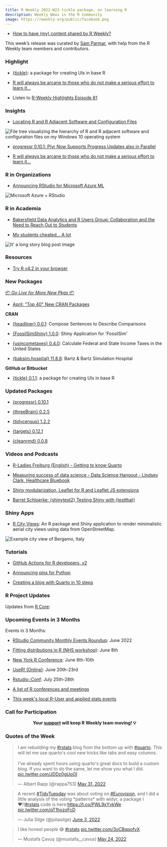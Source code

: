 ```yaml
---
title: R Weekly 2022-W23 tickle package, on learning R 
description: Weekly News in the R Community
image: https://rweekly.org/public/facebook.png
---
```



+ [How to have (my) content shared by R Weekly?](https://github.com/rweekly/rweekly.org#how-to-have-my-content-shared-by-r-weekly)

This week’s release was curated by [Sam Parmar](https://github.com/parmsam), with help from the R Weekly team members and contributors.



###  Highlight

+ [{tickle}](https://github.com/coolbutuseless/tickle): a package for creating UIs in base R

+ [R will always be arcane to those who do not make a serious effort to learn it...](https://www.brodrigues.co/blog/2022-06-02-arcane/)

+ Listen to [R-Weekly Highlights Episode 81](https://rweekly.fireside.fm/81)

### Insights

+ [Locating R and R Adjacent Software and Configuration Files](https://www.pipinghotdata.com/posts/2022-06-02-locating-r-and-r-adjacent-software-and-configuration-files/)

![File tree visualizing the hierarchy of R and R adjacent software and configuration files on my Windows 10 operating system](https://raw.githubusercontent.com/rweekly/image/master/2022/W23/R-file-tree_600.png)

+ [progressr 0.10.1: Plyr Now Supports Progress Updates also in Parallel](https://www.jottr.org/2022/06/03/progressr-0.10.1/)

+ [R will always be arcane to those who do not make a serious effort to learn it...](https://www.brodrigues.co/blog/2022-06-02-arcane/)


###  R in Organizations

+ [Announcing RStudio for Microsoft Azure ML](https://www.rstudio.com/blog/announcing-rstudio-for-azure-ml/)

![Microsoft Azure + RStudio](https://raw.githubusercontent.com/rweekly/image/master/2022/W23/microsoft_azure_rstudio_600.png)

###  R in Academia

+ [Bakersfield Data Analytics and R Users Group: Collaboration and the Need to Reach Out to Students](https://www.r-consortium.org/blog/2022/06/03/bakersfield-data-analytics-and-r-users-group-collaboration-and-the-need-to-reach-out-to-students)

+ [My students cheated... A lot](https://crumplab.com/articles/blog/post_994_5_26_22_cheating/index.html)

![It' a long story blog post image](https://raw.githubusercontent.com/rweekly/image/master/2022/W23/cheating_600.png)

###  Resources

+ [Try R v4.2 in your browser](https://www.rostrum.blog/2022/06/01/try-r/)

###  New Packages

<p class="added-hostname"><a href="https://rweekly.org/live" target="_blank" class="externalLink">📦 <i>Go Live for More New Pkgs</i> 📦</a></p>

+ [April: "Top 40" New CRAN Packages](https://rviews.rstudio.com/2022/05/30/april-top-40-new-cran-packages/)


**CRAN**

+ [{headliner} 0.0.1](https://cran.r-project.org/package=headliner): Compose Sentences to Describe Comparisons

+ [{FossilSimShiny} 1.0.0](https://cran.r-project.org/package=FossilSimShiny): Shiny Application for 'FossilSim'

+ [{usincometaxes} 0.4.0](https://cran.r-project.org/package=usincometaxes): Calculate Federal and State Income Taxes in the United States

+ [{babsim.hospital} 11.8.8](https://cran.r-project.org/package=babsim.hospital): Bartz & Bartz Simulation Hospital

**GitHub or Bitbucket**

+ [{tickle} 0.1.1](https://github.com/coolbutuseless/tickle): a package for creating UIs in base R

### Updated Packages

+ [{progressr} 0.10.1](https://cran.r-project.org/package=progressr)

+ [{threeBrain} 0.2.5](https://cran.r-project.org/package=threeBrain)

+ [{tidycensus} 1.2.2](https://cran.r-project.org/package=tidycensus)

+ [{targets} 0.12.1](https://cran.r-project.org/package=targets)

+ [{cleanrmd} 0.0.8](https://github.com/gadenbuie/cleanrmd)


###  Videos and Podcasts

+ [R-Ladies Freiburg (English) - Getting to know Quarto](https://www.youtube.com/watch?v=shVSmYna3GM)

+ [Measuring success of data science - Data Science Hangout - Lindsey Clark, Healthcare Bluebook](https://www.youtube.com/watch?v=vBcNuhM9VgQ)

+ [Shiny modularization, Leaflet for R and Leaflet JS extensions](https://www.youtube.com/watch?v=eKWXvXf0kwo)

+ [Barret Schloerke: {shinytest2} Testing Shiny with {testthat}](https://www.youtube.com/watch?v=EOVPBN5o8F8)


### Shiny Apps

+ [R City Views](https://github.com/koenderks/rcityviews): An R package and Shiny application to render minimalistic aerial city views using data from OpenStreetMap.

![Example city view of Bergamo, Italy](https://raw.githubusercontent.com/rweekly/image/master/2022/W23/rcityviews_example_img_600.png)


###  Tutorials

+ [GitHub Actions for R developers, v2](https://www.tidyverse.org/blog/2022/06/actions-2-0-0/)

+ [Announcing pins for Python](https://www.rstudio.com/blog/pins-for-python/)

+ [Creating a blog with Quarto in 10 steps](https://beamilz.com/posts/2022-06-05-creating-a-blog-with-quarto/)


<!--<div class="post-more-begin></div><div class="post-more-end"></div>-->

###  R Project Updates

Updates from [R Core](http://developer.r-project.org/blosxom.cgi/R-devel/NEWS):



###  Upcoming Events in 3 Months

Events in 3 Months:

+ [RStudio Community Monthly Events Roundup](https://www.rstudio.com/blog/rstudio-community-monthly-events-roundup-june-2022/): June 2022

+ [Fitting distributions in R (NHS workshop)](https://www.eventbrite.co.uk/e/nhs-r-workshop-fitting-distributions-in-r-june-2022-tickets-338906667967?aff=estw&utm-campaign=social&utm-content=attendeeshare&utm-medium=discovery&utm-source=tw&utm-term=listing): June 8th

+ [New York R Conference](https://rstats.ai/nyr/): June 8th-10th

+ [UseR! (Online)](https://user2022.r-project.org/): June 20th-23rd

+ [Rstudio::Conf](https://www.rstudio.com/conference/): July 25th-28th

+ [A list of R conferences and meetings](https://jumpingrivers.github.io/meetingsR/events.html)

+ [This week's local R-User and applied stats events](https://community.rstudio.com/c/irl)


###  Call for Participation


<p class="hide-support added-hostname support-rweekly" style="text-align: center;font-weight: bold;">Your <a class="non-visited externalLink" href="https://www.patreon.com/rweekly" onclick="pas(this)">support</a> will keep R Weekly team moving! 💡</p>

###  Quotes of the Week

<blockquote class="twitter-tweet"><p lang="en" dir="ltr">I am rebuilding my <a href="https://twitter.com/hashtag/rstats?src=hash&amp;ref_src=twsrc%5Etfw">#rstats</a> blog from the bottom up with <a href="https://twitter.com/hashtag/quarto?src=hash&amp;ref_src=twsrc%5Etfw">#quarto</a>. This will let me use quarto&#39;s cool new tricks like tabs and easy columns.<br><br>I&#39;ve already spent hours using quarto&#39;s great docs to build a custom blog. If you want to do the same, let me show you what I did. <a href="https://t.co/JDDz0gUoOI">pic.twitter.com/JDDz0gUoOI</a></p>&mdash; Albert Rapp (@rappa753) <a href="https://twitter.com/rappa753/status/1531692573126959106?ref_src=twsrc%5Etfw">May 31, 2022</a></blockquote> <script async src="https://platform.twitter.com/widgets.js" charset="utf-8"></script> 

<blockquote class="twitter-tweet"><p lang="en" dir="ltr">A recent <a href="https://twitter.com/hashtag/TidyTuesday?src=hash&amp;ref_src=twsrc%5Etfw">#TidyTuesday</a> was about voting on <a href="https://twitter.com/hashtag/Eurovision?src=hash&amp;ref_src=twsrc%5Etfw">#Eurovision</a>, and I did a little analysis of the voting *patterns* with widyr, a package I ❤️!!<a href="https://twitter.com/hashtag/rstats?src=hash&amp;ref_src=twsrc%5Etfw">#rstats</a> code is here:<a href="https://t.co/PWL9xYvkWe">https://t.co/PWL9xYvkWe</a> <a href="https://t.co/qT1hxzoFcD">pic.twitter.com/qT1hxzoFcD</a></p>&mdash; Julia Silge (@juliasilge) <a href="https://twitter.com/juliasilge/status/1532862734487785474?ref_src=twsrc%5Etfw">June 3, 2022</a></blockquote> <script async src="https://platform.twitter.com/widgets.js" charset="utf-8"></script>

<blockquote class="twitter-tweet"><p lang="en" dir="ltr">I like honest people 😅 <a href="https://twitter.com/hashtag/rstats?src=hash&amp;ref_src=twsrc%5Etfw">#rstats</a> <a href="https://t.co/3oCBqpofvX">pic.twitter.com/3oCBqpofvX</a></p>&mdash; Mustafa Çavuş (@mustafa__cavus) <a href="https://twitter.com/mustafa__cavus/status/1529025031635931137?ref_src=twsrc%5Etfw">May 24, 2022</a></blockquote> <script async src="https://platform.twitter.com/widgets.js" charset="utf-8"></script>
